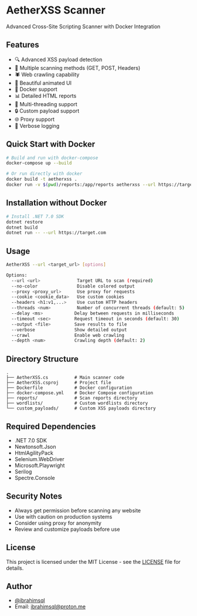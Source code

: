 # AetherXSS Scanner

Advanced Cross-Site Scripting Scanner with Docker Integration

## Features

- 🔍 Advanced XSS payload detection
- 🎯 Multiple scanning methods (GET, POST, Headers)
- 🕷️ Web crawling capability
- 🎨 Beautiful animated UI
- 🐳 Docker support
- 📊 Detailed HTML reports
- 🚀 Multi-threading support
- 🔒 Custom payload support
- 🌐 Proxy support
- 📝 Verbose logging

## Quick Start with Docker

```bash
# Build and run with docker-compose
docker-compose up --build

# Or run directly with docker
docker build -t aetherxss .
docker run -v $(pwd)/reports:/app/reports aetherxss --url https://target.com
```

## Installation without Docker

```bash
# Install .NET 7.0 SDK
dotnet restore
dotnet build
dotnet run -- --url https://target.com
```

## Usage

```bash
AetherXSS --url <target_url> [options]

Options:
  --url <url>              Target URL to scan (required)
  --no-color               Disable colored output
  --proxy <proxy_url>      Use proxy for requests
  --cookie <cookie_data>   Use custom cookies
  --headers <h1:v1,...>    Use custom HTTP headers
  --threads <num>          Number of concurrent threads (default: 5)
  --delay <ms>            Delay between requests in milliseconds
  --timeout <sec>         Request timeout in seconds (default: 30)
  --output <file>         Save results to file
  --verbose               Show detailed output
  --crawl                 Enable web crawling
  --depth <num>           Crawling depth (default: 2)
```

## Directory Structure

```
.
├── AetherXSS.cs          # Main scanner code
├── AetherXSS.csproj      # Project file
├── Dockerfile            # Docker configuration
├── docker-compose.yml    # Docker Compose configuration
├── reports/              # Scan reports directory
├── wordlists/            # Custom wordlists directory
└── custom_payloads/      # Custom XSS payloads directory
```

## Required Dependencies

- .NET 7.0 SDK
- Newtonsoft.Json
- HtmlAgilityPack
- Selenium.WebDriver
- Microsoft.Playwright
- Serilog
- Spectre.Console

## Security Notes

- Always get permission before scanning any website
- Use with caution on production systems
- Consider using proxy for anonymity
- Review and customize payloads before use

## License

This project is licensed under the MIT License - see the [LICENSE](LICENSE) file for details.

## Author

- [@ibrahimsql](https://github.com/ibrahimsql)
- Email: ibrahimsql@proton.me 
